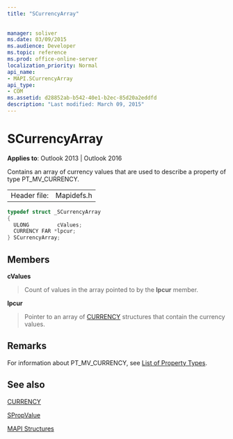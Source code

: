 ```yaml
---
title: "SCurrencyArray"
 
 
manager: soliver
ms.date: 03/09/2015
ms.audience: Developer
ms.topic: reference
ms.prod: office-online-server
localization_priority: Normal
api_name:
- MAPI.SCurrencyArray
api_type:
- COM
ms.assetid: d28852ab-b542-40e1-b2ec-85d20a2eddfd
description: "Last modified: March 09, 2015"
---
```


# SCurrencyArray

  
  
**Applies to**: Outlook 2013 | Outlook 2016 
  
Contains an array of currency values that are used to describe a property of type PT_MV_CURRENCY. 
  
|||
|:-----|:-----|
|Header file:  <br/> |Mapidefs.h  <br/> |
   
```cpp
typedef struct _SCurrencyArray
{
  ULONG         cValues;
  CURRENCY FAR *lpcur;
} SCurrencyArray;

```

## Members

 **cValues**
  
> Count of values in the array pointed to by the **lpcur** member. 
    
 **lpcur**
  
> Pointer to an array of [CURRENCY](currency.md) structures that contain the currency values. 
    
## Remarks

For information about PT_MV_CURRENCY, see [List of Property Types](property-types.md). 
  
## See also



[CURRENCY](currency.md)
  
[SPropValue](spropvalue.md)


[MAPI Structures](mapi-structures.md)

